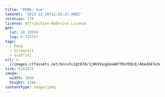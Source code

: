 ```yaml
---
title: 'PENG: Sun'
takenAt: '2013-12-29T12:42:37.000Z'
rotation: 270
license: Attribution-NoDerivs License
geo:
  lat: 50.10959
  lng: 8.725537
tags:
  - Peng
  - Streetart
  - Graffiti
url: >-
  //images.ctfassets.net/bncv3c2gt878/1jHUVVyqpUuA6YT0sYEQcE/48add47e3e45892b093f696fb869f758/peng-sun_11625481434_o
size: 6141875
image:
  width: 2848
  height: 4288
contentType: image/jpeg
---
```



